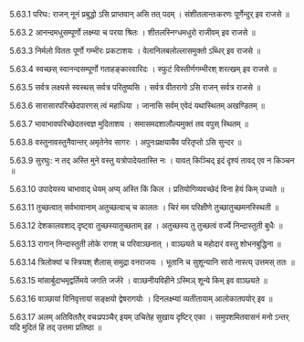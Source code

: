 5.63.1
परिघः:
राजन् नूनं प्रबुद्धो ऽसि प्राप्तवान् असि तत् पदम् ।
संशीतलान्तःकरणः पूर्णेन्दुर् इव राजसे ॥


5.63.2
आनन्दमधुसम्पूर्णो लक्ष्म्या च परया श्रितः ।
शीतलस्निग्धमधुरो राजीवम् इव राजसे ॥


5.63.3
निर्मलो विततः पूर्णो गम्भीरः प्रकटाशयः ।
वेलानिलबलोल्लासमुक्तो ऽब्धिर् इव राजसे ॥


5.63.4
स्वच्छस् स्वानन्दसम्पूर्णो गताहङ्कारवारिदः ।
स्फुटं विस्तीर्णगम्भीरश् शरत्खम् इव राजसे ॥


5.63.5
सर्वत्र लक्ष्यसे स्वस्थस् सर्वत्र परितुष्यसि ।
सर्वत्र वीतरागो ऽसि राजन् सर्वत्र राजसे ॥


5.63.6
सारासारपरिच्छेदपारगस् त्वं महाधिया ।
जानासि सर्वम् एवेदं यथास्थितम् अखण्डितम् ॥


5.63.7
भावाभावपरिच्छेदतत्त्वज्ञ मुदिताशय ।
समासमदशालौल्यमुक्तं तव वपुस् स्थितम् ॥


5.63.8
वस्तुनावस्तुनैवान्तर् अमृतेनेव सागरः ।
अपुनःप्रक्षयायैव परितृप्तो ऽसि सुन्दर ॥


5.63.9
सुरघुः:
न तद् अस्ति मुने वस्तु यत्रोपादेयतास्ति नः ।
यावत् किञ्चिद् इदं दृश्यं तावद् एव न किञ्चन ॥


5.63.10
उपादेयस्य चाभावाद् धेयम् अप्य् अस्ति किं किल ।
प्रतियोगिव्यवच्छेदं विना हेयं किम् उच्यते ॥


5.63.11
तुच्छत्वात् सर्वभावानाम् अतुच्छत्वाच् च कालतः ।
चिरं मम परिक्षीणे तुच्छातुच्छमनस्स्थिती ॥


5.63.12
देशकालवशाद् दृष्ट्वा तुच्छस्यातुच्छताम् इह ।
अतुच्छस्य तु तुच्छत्वं वर्ज्ये निन्दास्तुती बुधैः ॥


5.63.13
रागान् निन्दास्तुती लोके रागश् च परिवाञ्छनात् ।
वाञ्छ्यते च महोदारं वस्तु शोभनबुद्धिना ॥


5.63.14
त्रिलोक्यां च स्त्रियश् शैलास् समुद्रा वनराजयः ।
भूतानि च सुशून्यानि सारो नास्त्य् उत्तमस् ततः ॥


5.63.15
मांसार्बुदाभमृद्वर्तिमये जगति जर्जरे ।
वाञ्छनीयविहीने ऽस्मिञ् शून्ये किम् इव वाञ्छ्यते ॥


5.63.16
वाञ्छायां विनिवृत्तायां सङ्क्षयो द्वेषरागयोः ।
दिनलक्ष्म्यां व्यतीतायाम् आलोकातपयोर् इव ॥


5.63.17
अलम् अतिविततैर् वचःप्रपञ्चैर् इयम् उचितेह सुखाय दृष्टिर् एका ।
समुपशमितवासनं मनो ऽन्तर् यदि मुदितं हि तद् उत्तमा प्रतिष्ठा ॥

